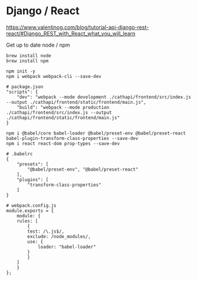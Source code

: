 
# Django / React

https://www.valentinog.com/blog/tutorial-api-django-rest-react/#Django_REST_with_React_what_you_will_learn

Get up to date node / npm

```
brew install node
brew install npm
```

```
npm init -y
npm i webpack webpack-cli --save-dev
```


```
# package.json
"scripts": {
    "dev": "webpack --mode development ./cathapi/frontend/src/index.js --output ./cathapi/frontend/static/frontend/main.js",
    "build": "webpack --mode production ./cathapi/frontend/src/index.js --output ./cathapi/frontend/static/frontend/main.js"
}
```

```
npm i @babel/core babel-loader @babel/preset-env @babel/preset-react babel-plugin-transform-class-properties --save-dev
npm i react react-dom prop-types --save-dev
```

```
# .babelrc
{
    "presets": [
        "@babel/preset-env", "@babel/preset-react"
    ],
    "plugins": [
        "transform-class-properties"
    ]
}
```

```
# webpack.config.js
module.exports = {
    module: {
    rules: [
        {
        test: /\.js$/,
        exclude: /node_modules/,
        use: {
            loader: "babel-loader"
        }
        }
    ]
    }
};
```
